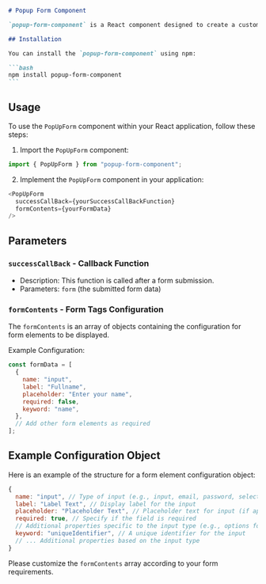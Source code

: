 ````markdown
# Popup Form Component

`popup-form-component` is a React component designed to create a customizable and user-friendly popup form interface. It allows users to create and display forms with ease within their web applications.

## Installation

You can install the `popup-form-component` using npm:

```bash
npm install popup-form-component
```
````

## Usage

To use the `PopUpForm` component within your React application, follow these steps:

1. Import the `PopUpForm` component:

```javascript
import { PopUpForm } from "popup-form-component";
```

2. Implement the `PopUpForm` component in your application:

```javascript
<PopUpForm
  successCallBack={yourSuccessCallBackFunction}
  formContents={yourFormData}
/>
```

## Parameters

### `successCallBack` - Callback Function

- Description: This function is called after a form submission.
- Parameters: `form` (the submitted form data)

### `formContents` - Form Tags Configuration

The `formContents` is an array of objects containing the configuration for form elements to be displayed.

Example Configuration:

```javascript
const formData = [
  {
    name: "input",
    label: "Fullname",
    placeholder: "Enter your name",
    required: false,
    keyword: "name",
  },
  // Add other form elements as required
];
```

## Example Configuration Object

Here is an example of the structure for a form element configuration object:

```javascript
{
  name: "input", // Type of input (e.g., input, email, password, select, radio)
  label: "Label Text", // Display label for the input
  placeholder: "Placeholder Text", // Placeholder text for input (if applicable)
  required: true, // Specify if the field is required
  // Additional properties specific to the input type (e.g., options for select, radio)
  keyword: "uniqueIdentifier", // A unique identifier for the input
  // ... Additional properties based on the input type
}
```

Please customize the `formContents` array according to your form requirements.
